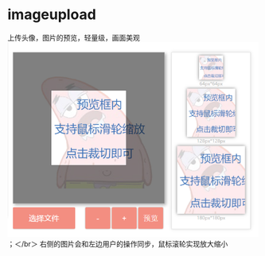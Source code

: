 # imageupload
上传头像，图片的预览，轻量级，画面美观
![image](https://github.com/Html5wanghang/imageupload/blob/master/jieshao.png)；＜/br＞
右侧的图片会和左边用户的操作同步，鼠标滚轮实现放大缩小
